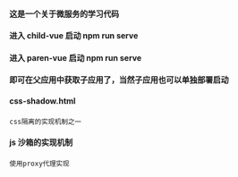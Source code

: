#### 这是一个关于微服务的学习代码

#### 进入 child-vue 启动 npm run serve

#### 进入 paren-vue 启动 npm run serve

#### 即可在父应用中获取子应用了，当然子应用也可以单独部署启动

#### css-shadow.html

    css隔离的实现机制之一

#### js 沙箱的实现机制

    使用proxy代理实现
